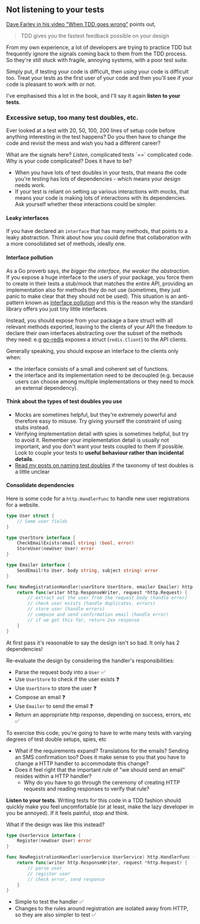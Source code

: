 ## Not listening to your tests

[Dave Farley in his video "When TDD goes wrong"](https://www.youtube.com/watch?v=UWtEVKVPBQ0&feature=youtu.be) points out,

> TDD gives you the fastest feedback possible on your design

From my own experience, a lot of developers are trying to practice TDD but frequently ignore the signals coming back to them from the TDD process. So they're still stuck with fragile, annoying systems, with a poor test suite.

Simply put, if testing your code is difficult, then _using_ your code is difficult too. Treat your tests as the first user of your code and then you'll see if your code is pleasant to work with or not.

I've emphasised this a lot in the book, and I'll say it again **listen to your tests**.

### Excessive setup, too many test doubles, etc.

Ever looked at a test with 20, 50, 100, 200 lines of setup code before anything interesting in the test happens? Do you then have to change the code and revisit the mess and wish you had a different career?

What are the signals here? _Listen_, complicated tests \`==\` complicated code. Why is your code complicated? Does it have to be?

- When you have lots of test doubles in your tests, that means the code you're testing has lots of dependencies - which means your design needs work.
- If your test is reliant on setting up various interactions with mocks, that means your code is making lots of interactions with its dependencies. Ask yourself whether these interactions could be simpler.

#### Leaky interfaces

If you have declared an `interface` that has many methods, that points to a leaky abstraction. Think about how you could define that collaboration with a more consolidated set of methods, ideally one.

#### Interface pollution

As a Go proverb says, *the bigger the interface, the weaker the abstraction*. If you expose a huge interface to the users of your package, you force them to create in their tests a stub/mock that matches the entire API, providing an implementation also for methods they do not use (sometimes, they just panic to make clear that they should not be used). This situation is an anti-pattern known as [interface pollution](https://rakyll.org/interface-pollution/) and this is the reason why the standard library offers you just tiny little interfaces. 

Instead, you should expose from your package a bare struct with all relevant methods exported, leaving to the clients of your API the freedom to declare their own interfaces abstracting over the subset of the methods they need: e.g [go-redis](https://github.com/redis/go-redis) exposes a struct (`redis.Client`) to the API clients.

Generally speaking, you should expose an interface to the clients only when:
- the interface consists of a small and coherent set of functions.
- the interface and its implementation need to be decoupled (e.g. because users can choose among multiple implementations or they need to mock an external dependency).

#### Think about the types of test doubles you use

- Mocks are sometimes helpful, but they're extremely powerful and therefore easy to misuse. Try giving yourself the constraint of using stubs instead.
- Verifying implementation detail with spies is sometimes helpful, but try to avoid it. Remember your implementation detail is usually not important, and you don't want your tests coupled to them if possible. Look to couple your tests to **useful behaviour rather than incidental details**.
- [Read my posts on naming test doubles](https://quii.dev/Start_naming_your_test_doubles_correctly) if the taxonomy of test doubles is a little unclear

#### Consolidate dependencies

Here is some code for a `http.HandlerFunc` to handle new user registrations for a website.

```go
type User struct {
	// Some user fields
}

type UserStore interface {
	CheckEmailExists(email string) (bool, error)
	StoreUser(newUser User) error
}

type Emailer interface {
	SendEmail(to User, body string, subject string) error
}

func NewRegistrationHandler(userStore UserStore, emailer Emailer) http.HandlerFunc {
	return func(writer http.ResponseWriter, request *http.Request) {
		// extract out the user from the request body (handle error)
		// check user exists (handle duplicates, errors)
		// store user (handle errors)
		// compose and send confirmation email (handle error)
		// if we got this far, return 2xx response
	}
}
```

At first pass it's reasonable to say the design isn't so bad. It only has 2 dependencies!

Re-evaluate the design by considering the handler's responsibilities:

- Parse the request body into a `User` :white_check_mark:
- Use `UserStore` to check if the user exists :question:
- Use `UserStore` to store the user :question:
- Compose an email :question:
- Use `Emailer` to send the email :question:
- Return an appropriate http response, depending on success, errors, etc :white_check_mark:

To exercise this code, you're going to have to write many tests with varying degrees of test double setups, spies, etc

- What if the requirements expand? Translations for the emails? Sending an SMS confirmation too? Does it make sense to you that you have to change a HTTP handler to accommodate this change?
- Does it feel right that the important rule of "we should send an email" resides within a HTTP handler?
    - Why do you have to go through the ceremony of creating HTTP requests and reading responses to verify that rule?

**Listen to your tests**. Writing tests for this code in a TDD fashion should quickly make you feel uncomfortable (or at least, make the lazy developer in you be annoyed). If it feels painful, stop and think.

What if the design was like this instead?

```go
type UserService interface {
	Register(newUser User) error
}

func NewRegistrationHandler(userService UserService) http.HandlerFunc {
	return func(writer http.ResponseWriter, request *http.Request) {
		// parse user
		// register user
		// check error, send response
	}
}
```

- Simple to test the handler ✅
- Changes to the rules around registration are isolated away from HTTP, so they are also simpler to test ✅

